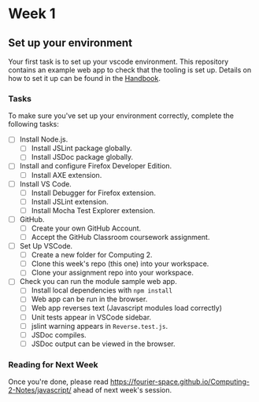 # Week 1
## Set up your environment
Your first task is to set up your vscode environment.
This repository contains an example web app to check that the tooling is set up.
Details on how to set it up can be found in the
[Handbook](https://github.com/fourier-space/Computing-2-Applications).

### Tasks

To make sure you've set up your environment correctly,
complete the following tasks:

* [ ] Install Node.js.
  * [ ] Install JSLint package globally.
  * [ ] Install JSDoc package globally.
* [ ] Install and configure Firefox Developer Edition.
  * [ ] Install AXE extension.
* [ ] Install VS Code.
  * [ ] Install Debugger for Firefox extension.
  * [ ] Install JSLint extension.
  * [ ] Install Mocha Test Explorer extension.
* [ ] GitHub.
  * [ ] Create your own GitHub Account.
  * [ ] Accept the GitHub Classroom coursework assignment.
* [ ] Set Up VSCode.
  * [ ] Create a new folder for Computing 2.
  * [ ] Clone this week's repo (this one) into your workspace.
  * [ ] Clone your assignment repo into your workspace.
* [ ] Check you can run the module sample web app.
  * [ ] Install local dependencies with `npm install`
  * [ ] Web app can be run in the browser.
  * [ ] Web app reverses text (Javascript modules load correctly)
  * [ ] Unit tests appear in VSCode sidebar.
  * [ ] jslint warning appears in `Reverse.test.js`.
  * [ ] JSDoc compiles.
  * [ ] JSDoc output can be viewed in the browser.

### Reading for Next Week
Once you're done, please read
https://fourier-space.github.io/Computing-2-Notes/javascript/
ahead of next week's session.
